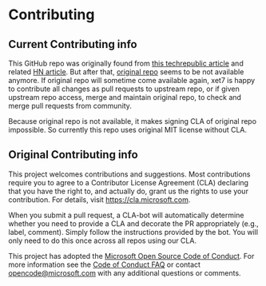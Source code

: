 # Contributing

## Current Contributing info

This GitHub repo was originally found from [this techrepublic article](https://www.techrepublic.com/article/microsoft-reanimates-corpse-of-maligned-office-assistant-clippy-to-help-teams-compete-with-slack/)
and related [HN article](https://news.ycombinator.com/item?id=19451754). But after that,
[original repo](https://github.com/OfficeDev/microsoft-teams-clippy-app) seems to be not
available anymore. If original repo will sometime come available again, xet7 is happy to
contribute all changes as pull requests to upstream repo, or if given upstream repo access,
merge and maintain original repo, to check and merge pull requests from community.

Because original repo is not available, it makes signing CLA of original repo impossible.
So currently this repo uses original MIT license without CLA.

## Original Contributing info

This project welcomes contributions and suggestions.  Most contributions require you to agree to a
Contributor License Agreement (CLA) declaring that you have the right to, and actually do, grant us
the rights to use your contribution. For details, visit https://cla.microsoft.com.

When you submit a pull request, a CLA-bot will automatically determine whether you need to provide
a CLA and decorate the PR appropriately (e.g., label, comment). Simply follow the instructions
provided by the bot. You will only need to do this once across all repos using our CLA.

This project has adopted the [Microsoft Open Source Code of Conduct](https://opensource.microsoft.com/codeofconduct/).
For more information see the [Code of Conduct FAQ](https://opensource.microsoft.com/codeofconduct/faq/) or
contact [opencode@microsoft.com](mailto:opencode@microsoft.com) with any additional questions or comments.
